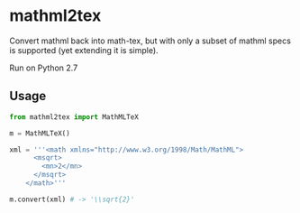 # mathml2tex

Convert mathml back into math-tex, but with only a subset of mathml specs is supported (yet extending it is simple).

Run on Python 2.7

## Usage

```python
from mathml2tex import MathMLTeX

m = MathMLTeX()

xml = '''<math xmlns="http://www.w3.org/1998/Math/MathML">
      <msqrt>
        <mn>2</mn>
      </msqrt>
    </math>'''

m.convert(xml) # -> '\\sqrt{2}'
```
